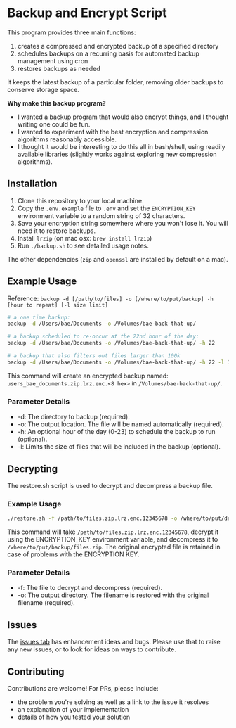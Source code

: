# Backup and Encrypt Script

This program provides three main functions:

1. creates a compressed and encrypted backup of a specified directory
1. schedules backups on a recurring basis for automated backup management using cron
1. restores backups as needed

It keeps the latest backup of a particular folder, removing older backups to conserve storage space.

**Why make this backup program?**

- I wanted a backup program that would also encrypt things, and I thought writing one could be fun.
- I wanted to experiment with the best encryption and compression algorithms reasonably accessible.
- I thought it would be interesting to do this all in bash/shell, using readily available libraries (slightly works against exploring new compression algorithms).

## Installation

1. Clone this repository to your local machine.
1. Copy the `.env.example` file to `.env` and set the `ENCRYPTION_KEY` environment variable to a random string of 32 characters.
1. Save your encryption string somewhere where you won't lose it. You will need it to restore backups.
1. Install `lrzip` (on mac osx: `brew install lrzip`)
1. Run `./backup.sh` to see detailed usage notes.

The other dependencies (`zip` and `openssl` are installed by default on a mac).

## Example Usage

Reference:
`backup -d [/path/to/files] -o [/where/to/put/backup] -h [hour to repeat] [-l size limit]`

```bash
# a one time backup:
backup -d /Users/bae/Documents -o /Volumes/bae-back-that-up/

# a backup scheduled to re-occur at the 22nd hour of the day:
backup -d /Users/bae/Documents -o /Volumes/bae-back-that-up/ -h 22

# a backup that also filters out files larger than 100k
backup -d /Users/bae/Documents -o /Volumes/bae-back-that-up/ -h 22 -l 100k
```

This command will create an encrypted backup named:
`users_bae_documents.zip.lrz.enc.<8 hex>` in `/Volumes/bae-back-that-up/`.

### Parameter Details

- -d: The directory to backup (required).
- -o: The output location. The file will be named automatically (required).
- -h: An optional hour of the day (0-23) to schedule the backup to run (optional).
- -l: Limits the size of files that will be included in the backup (optional).

## Decrypting

The restore.sh script is used to decrypt and decompress a backup file.

### Example Usage

```bash
./restore.sh -f /path/to/files.zip.lrz.enc.12345678 -o /where/to/put/decrypted-backup
```

This command will take `/path/to/files.zip.lrz.enc.12345678`, decrypt it using the ENCRYPTION_KEY environment variable, and decompress it to `/where/to/put/backup/files.zip`. The original encrypted file is retained in case of problems with the ENCRYPTION KEY.

### Parameter Details

- -f: The file to decrypt and decompress (required).
- -o: The output directory. The filename is restored with the original filename (required).

## Issues

The [issues tab](https://github.com/aarons/mystic-cryptic/issues) has enhancement ideas and bugs. Please use that to raise any new issues, or to look for ideas on ways to contribute. 

## Contributing

Contributions are welcome! For PRs, please include:
- the problem you're solving as well as a link to the issue it resolves
- an explanation of your implementation
- details of how you tested your solution
